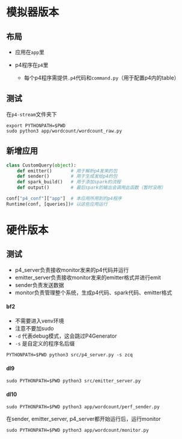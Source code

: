 # 模拟器版本
## 布局

*   应用在`app`里

*   p4程序在`p4`里
    *   每个p4程序需提供`.p4`代码和`command.py`（用于配置p4内的table）



## 测试

在`p4-stream`文件夹下

```shell
export PYTHONPATH=$PWD
sudo python3 app/wordcount/wordcount_raw.py
```

## 新增应用

```python
class CustomQuery(object):
    def emitter() 		# 用于解析p4发来的包
    def sender() 		# 用于生成发给p4的包
    def spark_build() 	# 用于添加spark的流程
    def output()		# 最后spark的输出会调用此函数（暂时没用）

conf["p4_conf"]["app"]  # 本应用所用到的p4程序
Runtime(conf, [queries])# 以这些应用运行
```





# 硬件版本

## 测试

*   p4_server负责接收monitor发来的p4代码并运行
*   emitter_server负责接收monitor发来的emitter格式并进行emit
*   sender负责发送数据
*   monitor负责管理整个系统，生成p4代码、spark代码、emitter格式

#### bf2

*   不需要进入venv环境
*   注意不要加sudo
*   `-d` 代表debug模式，这会跳过P4Generator
*   `-s` 是自定义的程序名后缀

```shell
PYTHONPATH=$PWD python3 src/p4_server.py -s zcq 
```

#### dl9

```shell
sudo PYTHONPATH=$PWD python3 src/emitter_server.py
```

#### dl10

```shell
sudo PYTHONPATH=$PWD python3 app/wordcount/perf_sender.py
```

在sender, emitter_server, p4_server都开始运行后，运行monitor
```shell
sudo PYTHONPATH=$PWD python3 app/wordcount/monitor.py
```

